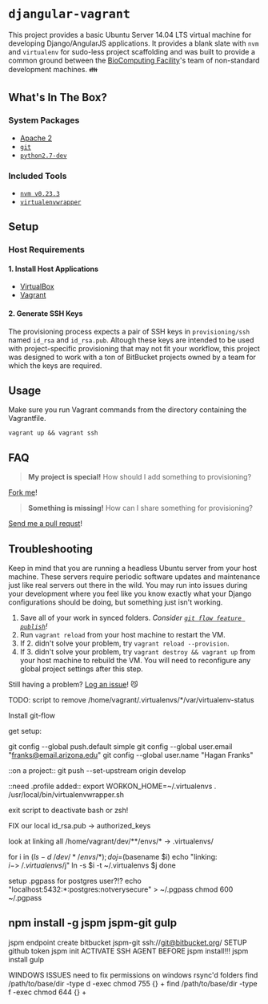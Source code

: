`djangular-vagrant`
===================

This project provides a basic Ubuntu Server 14.04 LTS virtual machine for developing Django/AngularJS applications.  It provides a blank slate with `nvm` and `virtualenv` for sudo-less project scaffolding and was built to provide a common ground between the [BioComputing Facility](http://bcf.arl.arizona.edu/)'s team of non-standard development machines. :family:

What's In The Box?
------------------

### System Packages ###

* [Apache 2](http://projects.apache.org/projects/http_server.html)
* [`git`](http://git-scm.com)
* [`python2.7-dev`](https://docs.python.org/2.7/)

### Included Tools ###

* [`nvm v0.23.3`](https://github.com/creationix/nvm/tree/v0.23.3)
* [`virtualenvwrapper`](http://virtualenvwrapper.readthedocs.org/en/latest/)

Setup
-----

### Host Requirements ###

#### 1. Install Host Applications

* [VirtualBox](https://www.virtualbox.org/wiki/Downloads)
* [Vagrant](https://www.vagrantup.com/downloads.html)

#### 2. Generate SSH Keys

The provisioning process expects a pair of SSH keys in `provisioning/ssh` named `id_rsa` and `id_rsa.pub`.  Altough these keys are intended to be used with project-specific provisioning that may not fit your workflow, this project was designed to work with a ton of BitBucket projects owned by a team for which the keys are required.

Usage
-----

Make sure you run Vagrant commands from the directory containing the Vagrantfile.

    vagrant up && vagrant ssh

FAQ
---

> **My project is special!** How should I add something to provisioning?

[Fork me](https://help.github.com/articles/fork-a-repo/)!

> **Something is missing!** How can I share something for provisioning?

[Send me a pull requst](https://help.github.com/articles/using-pull-requests/)! 

Troubleshooting
---------------

Keep in mind that you are running a headless Ubuntu server from your host machine.  These servers require periodic software updates and maintenance just like real servers out there in the wild.  You may run into issues during your development where you feel like you know exactly what your Django configurations should be doing, but something just isn't working.

1. Save all of your work in synced folders.  _Consider [`git flow feature publish`](https://danielkummer.github.io/git-flow-cheatsheet/)!_
2. Run `vagrant reload` from your host machine to restart the VM.
3. If 2. didn't solve your problem, try `vagrant reload --provision`.
4. If 3. didn't solve your problem, try `vagrant destroy && vagrant up` from your host machine to rebuild the VM.  You will need to reconfigure any global project settings after this step.

Still having a problem?  [Log an issue](http://github.com/colinsf/djangular-vagrant/issues/new)!  :smirk_cat:




TODO:
script to remove /home/vagrant/.virtualenvs/*/var/virtualenv-status

Install git-flow

get setup:

git config --global push.default simple
git config --global user.email "franks@email.arizona.edu"
git config --global user.name "Hagan Franks"

::on a project::
git push --set-upstream origin develop

::need .profile added::
export WORKON_HOME=~/.virtualenvs
. /usr/local/bin/virtualenvwrapper.sh

exit script to deactivate bash or zsh!

FIX our local id_rsa.pub -> authorized_keys

look at linking all /home/vagrant/dev/**/envs/* -> .virtualenvs/

for i in $(ls -d ~/dev/*/envs/*); do
  j=$(basename $i)
  echo "linking: $i -> ~/.virtualenvs/$j"
  ln -s $i -t ~/.virtualenvs $j
done


setup .pgpass for postgres user?!?
echo "localhost:5432:*:postgres:notverysecure" > ~/.pgpass
chmod 600 ~/.pgpass


## npm install -g jspm jspm-git gulp
jspm endpoint create bitbucket jspm-git
    ssh://git@bitbucket.org/
SETUP github token
jspm init
ACTIVATE SSH AGENT BEFORE jspm install!!!
jspm install
gulp

WINDOWS ISSUES
need to fix permissions on windows rsync'd folders
  find /path/to/base/dir -type d -exec chmod 755 {} +
  find /path/to/base/dir -type f -exec chmod 644 {} +


